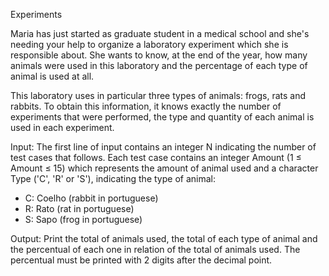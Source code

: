 Experiments


Maria has just started as graduate student in a medical school and she's needing your help to organize a laboratory experiment which she is responsible about. She wants to know, at the end of the year, how many animals were used in this laboratory and the percentage of each type of animal is used at all.

This laboratory uses in particular three types of animals: frogs, rats and rabbits. To obtain this information, it knows exactly the number of experiments that were performed, the type and quantity of each animal is used in each experiment.

Input:
The first line of input contains an integer N indicating the number of test cases that follows. Each test case contains an integer Amount (1 ≤ Amount ≤ 15) which represents the amount of animal used and a character Type ('C', 'R' or 'S'), indicating the type of animal:
- C: Coelho (rabbit in portuguese)
- R: Rato (rat  in portuguese)
- S: Sapo (frog in portuguese)

Output:
Print the total of animals used, the total of each type of animal and the percentual of each one in relation of the total of animals used. The percentual must be printed with 2 digits after the decimal point.
